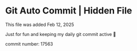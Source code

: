 # Git Auto Commit | Hidden File

This file was added Feb 12, 2025

Just for fun and keeping my daily git commit active 🤪

commit number: 17563
